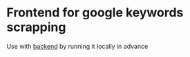 # Frontend for google keywords scrapping

Use with [backend](https://github.com/kamtim/simple-keyword-scrapper)
by running it locally in advance